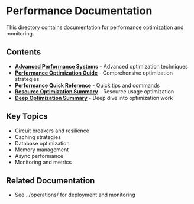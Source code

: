# Performance Documentation

This directory contains documentation for performance optimization and monitoring.

## Contents

- **[Advanced Performance Systems](ADVANCED_PERFORMANCE_SYSTEMS.md)** - Advanced optimization techniques
- **[Performance Optimization Guide](PERFORMANCE_OPTIMIZATION_GUIDE.md)** - Comprehensive optimization strategies
- **[Performance Quick Reference](PERFORMANCE_QUICK_REFERENCE.md)** - Quick tips and commands
- **[Resource Optimization Summary](RESOURCE_OPTIMIZATION_SUMMARY.md)** - Resource usage optimization
- **[Deep Optimization Summary](DEEP_OPTIMIZATION_SUMMARY.md)** - Deep dive into optimization work

## Key Topics

- Circuit breakers and resilience
- Caching strategies
- Database optimization
- Memory management
- Async performance
- Monitoring and metrics

## Related Documentation

- See [../operations/](../operations/) for deployment and monitoring
